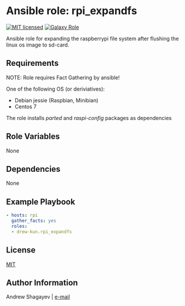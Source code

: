 Ansible role: rpi_expandfs
=========

[![MIT licensed][mit-badge]][mit-link]
[![Galaxy Role][role-badge]][galaxy-link]

Ansible role for expanding the raspberrypi file system after flushing the linux os image to sd-card.

Requirements
------------

NOTE: Role requires Fact Gathering by ansible!

One of the following OS (or deriviatives):
 - Debian jessie (Raspbian, Minibian)
 - Centos 7

The role installs *parted* and *raspi-config* packages as dependencies

Role Variables
--------------

None

Dependencies
------------

None

Example Playbook
----------------

```yaml
- hosts: rpi
  gather_facts: yes
  roles:
  - drew-kun.rpi_expandfs
```

License
-------

[MIT][mit-link]

Author Information
------------------

Andrew Shagayev | [e-mail](mailto:drewshg@gmail.com)

[role-badge]: https://img.shields.io/badge/role-drew--kun.rpi__expandfs-green.svg
[galaxy-link]: https://galaxy.ansible.com/drew-kun/rpi_expandfs/
[mit-badge]: https://img.shields.io/badge/license-MIT-blue.svg
[mit-link]: https://raw.githubusercontent.com/drew-kun/ansible-rpi_expandfs/master/LICENSE
